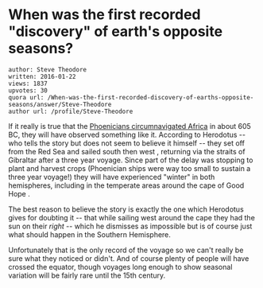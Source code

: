 # When was the first recorded "discovery" of earth's opposite seasons?

	author: Steve Theodore
	written: 2016-01-22
	views: 1837
	upvotes: 30
	quora url: /When-was-the-first-recorded-discovery-of-earths-opposite-seasons/answer/Steve-Theodore
	author url: /profile/Steve-Theodore


If it really is true that the [Phoenicians circumnavigated Africa](http://www.livius.org/sources/content/herodotus/herodotus-on-the-first-circumnavigation-of-africa/) in about 605 BC, they will have observed something like it. According to Herodotus -- who tells the story but does not seem to believe it himself -- they set off from the Red Sea and sailed south then west , returning via the straits of Gibraltar after a three year voyage. Since part of the delay was stopping to plant and harvest crops (Phoenician ships were way too small to sustain a three year voyage!) they will have experienced "winter" in both hemispheres, including in the temperate areas around the cape of Good Hope . 

The best reason to believe the story is exactly the one which Herodotus gives for doubting it -- that while sailing west around the cape they had the sun on their _right_  -- which he dismisses as impossible but is of course just what should happen in the Southern Hemisphere. 

Unfortunately that is the only record of the voyage so we can't really be sure what they noticed or didn't. And of course plenty of people will have crossed the equator, though voyages long enough to show seasonal variation will be fairly rare until the 15th century. 

